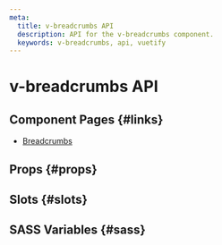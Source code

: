 ```yaml
---
meta:
  title: v-breadcrumbs API
  description: API for the v-breadcrumbs component.
  keywords: v-breadcrumbs, api, vuetify
---
```


# v-breadcrumbs API

<entry-ad />

## Component Pages {#links}

- [Breadcrumbs](components/breadcrumbs)

## Props {#props}

<api-section name="v-breadcrumbs" section="props" />

## Slots {#slots}

<api-section name="v-breadcrumbs" section="slots" />

## SASS Variables {#sass}

<api-section name="v-breadcrumbs" section="sass" />

<backmatter />
